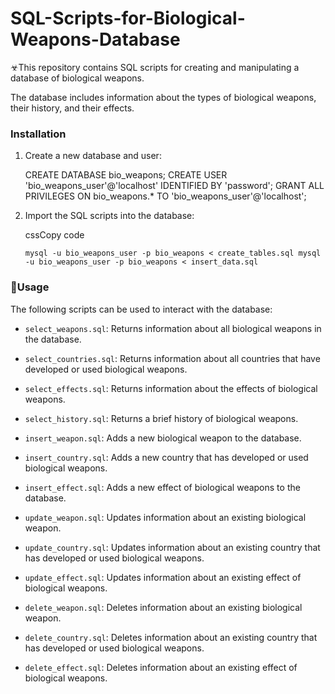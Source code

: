 # SQL-Scripts-for-Biological-Weapons-Database
☣This repository contains SQL scripts for creating and manipulating a database of biological weapons.

The database includes information about the types of biological weapons, their history, and their effects.

### Installation

    
1.  Create a new database and user:
    
    CREATE DATABASE bio_weapons;
    CREATE USER 'bio_weapons_user'@'localhost' IDENTIFIED BY 'password';
    GRANT ALL PRIVILEGES ON bio_weapons.* TO 'bio_weapons_user'@'localhost';
    
2.  Import the SQL scripts into the database:
    
    cssCopy code
    
    `mysql -u bio_weapons_user -p bio_weapons < create_tables.sql
    mysql -u bio_weapons_user -p bio_weapons < insert_data.sql` 
    

### 🤔Usage

The following scripts can be used to interact with the database:

-   `select_weapons.sql`: Returns information about all biological weapons in the database.
    
-   `select_countries.sql`: Returns information about all countries that have developed or used biological weapons.
    
-   `select_effects.sql`: Returns information about the effects of biological weapons.
    
-   `select_history.sql`: Returns a brief history of biological weapons.
    
-   `insert_weapon.sql`: Adds a new biological weapon to the database.
    
-   `insert_country.sql`: Adds a new country that has developed or used biological weapons.
    
-   `insert_effect.sql`: Adds a new effect of biological weapons to the database.
    
-   `update_weapon.sql`: Updates information about an existing biological weapon.
    
-   `update_country.sql`: Updates information about an existing country that has developed or used biological weapons.
    
-   `update_effect.sql`: Updates information about an existing effect of biological weapons.
    
-   `delete_weapon.sql`: Deletes information about an existing biological weapon.
    
-   `delete_country.sql`: Deletes information about an existing country that has developed or used biological weapons.
    
-   `delete_effect.sql`: Deletes information about an existing effect of biological weapons.
    
